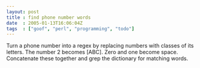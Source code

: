 ```yaml
---
layout: post
title : find phone number words
date  : 2005-01-13T16:06:04Z
tags  : ["goof", "perl", "programming", "todo"]
---
```

Turn a phone number into a regex by replacing numbers with classes of its letters.  The number 2 becomes [ABC].  Zero and one become space.  Concatenate these together and grep the dictionary for matching words.
